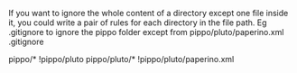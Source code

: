 If you want to ignore the whole content of a directory except one file inside
it, you could write a pair of rules for each directory in the file path. Eg
.gitignore to ignore the pippo folder except from pippo/pluto/paperino.xml
.gitignore

pippo/*
!pippo/pluto
pippo/pluto/*
!pippo/pluto/paperino.xml


